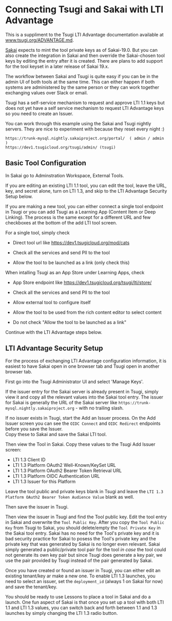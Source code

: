Connecting Tsugi and Sakai with LTI Advantage
=============================================

This is a suppliment to the Tsugi LTI Advantage documentation available at
<a href="./ADVANTAGE.md" target="_blank">www.tsugi.org/ADVANTAGE.md</a>.

<a href="https://www.sakailms.org" target="_blank">Sakai</a> expects to mint the tool
private keys as of Sakai-19.0.  But you can also create the integration in Sakai and then
override the Sakai-chosen tool keys by editing the entry after it is created.  There are
plans to add support for the tool keyset in a later release of Sakai 19.x.

The workflow between Sakai and Tsugi is quite easy if you can be in the
admin UI of both tools at the same time.  This can either happen if both systems
are administered by the same person or they can work together exchanging values
over Slack or email.

Tsugi has a self-service mechanism to request and approve LTI 1.1 keys but does not yet
have a self service mechanism to request LTI Advantage keys so you need to create an Issuer.

You can work through this example using the Sakai and Tsugi nightly servers.  They are nice to
experiment with because they reset every night :)

    https://trunk-mysql.nightly.sakaiproject.org/portal/  ( admin / admin )
    https://dev1.tsugicloud.org/tsugi/admin/ (tsugi)

Basic Tool Configuration
------------------------

In Sakai go to Adminstration Workspace, External Tools.

If you are editing an
existing LTI 1.1 tool, you can edit the tool, leave the URL, key, and secret alone,
turn on LTI 1.3, and skip to the LTI Advantage Security Setup below.

If you are making a new tool,
you can either connect a single tool endpoint in Tsugi or you can add Tsugi as a
Learning App (Content Item or Deep Linking).  The process is the same except for
a different URL and few checkboxes at the bottom of the add LTI tool screen.

For a single tool, simply check

* Direct tool url like https://dev1.tsugicloud.org/mod/cats

* Check all the services and send PII to the tool

* Allow the tool to be launched as a link (only check this)

When intalling Tsugi as an App Store under Learning Apps, check

* App Store endpoint like https://dev1.tsugicloud.org/tsugi/lti/store/

* Check all the services and send PII to the tool

* Allow external tool to configure itself

* Allow the tool to be used from the rich content editor to select content

* Do not check "Allow the tool to be launched as a link"

Continue with the LTI Advantage steps below.

LTI Advantage Security Setup
----------------------------

For the process of exchanging LTI Advantage configuration information,
it is easiest to have Sakai open in one browser tab and Tsugi open in another browser tab.

First go into the Tsugi Administrator UI and select 'Manage Keys'.

If the issuer entry for the Sakai server is already present in Tsugi,
simply view it and copy all the relevant values into the Sakai tool
entry.   The issuer for Sakai is generally the URL of the Sakai server like 
`https://trunk-mysql.nightly.sakaiproject.org` - with no trailing slash.

If no issuer exists in Tsugi, start the Add an Issuer process.
On the Add Issuer screen you can see the `OIDC Connect`
and `OIDC Redirect` endpoints before you save the Issuer.  
Copy these to Sakai and save the Sakai LTI tool. 

Then view the Tool in Sakai.  Copy these values to the Tsugi Add Issuer
screen:

* LTI 1.3 Client ID
* LTI 1.3 Platform OAuth2 Well-Known/KeySet URL
* LTI 1.3 Platform OAuth2 Bearer Token Retrieval URL 
* LTI 1.3 Platform OIDC Authentication URL
* LTI 1.3 Issuer for this Platform

Leave the tool public and private keys blank in Tsugi and leave the 
`LTI 1.3 Platform OAuth2 Bearer Token Audience Value` blank as well.

Then save the issuer in Tsugi.  

Then view the issuer in Tsugi and find the Tool public key.  Edit the tool entry in Sakai
and overwrite the `Tool Public Key`.  After you copy the `Tool Public Key` from Tsugi to Sakai,
you should delete/empty the `Tool Private Key` in the Sakai tool entry.
Sakai has no need for the Tool's private key and it is
bad security practice for Sakai to posess the Tool's private key and the private key that
was generated by Sakai is no longer even relevant.   Sakai simply generated a public/private tool
pair for the tool *in case* the tool could not generate its own key pair but since Tsugi
does generate a key pair, we use the pair provided by Tsugi instead of the pair generated by Sakai.

Once you have created or found an issuer in Tsugi, you can either edit an
existing tenant/key ar make a new one.
To enable LTI 1.3 launches, you need to select an issuer, set the 
`deployment_id` (always 1 on Sakai for now) and save the tenant/key.

You should be ready to use Lessons to place a tool in Sakai and do a launch.  One fun aspect of Sakai
is that once you set up a tool with both LTI 1.1 and LTI 1.3 values, you can switch back and forth
between 1.1 and 1.3 launches by simply changing the LTI 1.3 radio button.

